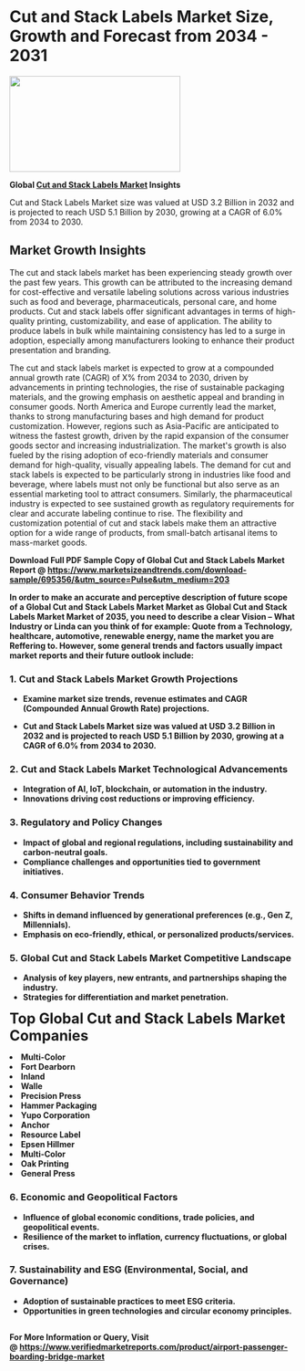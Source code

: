 <H1>Cut and Stack Labels Market Size, Growth and Forecast from 2034 - 2031</H1><img class="aligncenter size-medium wp-image-584254" src="https://thirdeyenews.in/wp-content/uploads/2034/09/Global-Market-Research-300x168.jpeg" alt="" width="300" height="168" /><p><strong>Global&nbsp;<a href="https://www.marketsizeandtrends.com/download-sample/695356/&amp;utm_source=Pulse&amp;utm_medium=203">Cut and Stack Labels Market</a> Insights</strong></p><p>Cut and Stack Labels Market size was valued at USD 3.2 Billion in 2032 and is projected to reach USD 5.1 Billion by 2030, growing at a CAGR of 6.0% from 2034 to 2030.</p><p><h2>Market Growth Insights</h2> <p>The cut and stack labels market has been experiencing steady growth over the past few years. This growth can be attributed to the increasing demand for cost-effective and versatile labeling solutions across various industries such as food and beverage, pharmaceuticals, personal care, and home products. Cut and stack labels offer significant advantages in terms of high-quality printing, customizability, and ease of application. The ability to produce labels in bulk while maintaining consistency has led to a surge in adoption, especially among manufacturers looking to enhance their product presentation and branding.</p> <p><strong></strong></p> <p>The cut and stack labels market is expected to grow at a compounded annual growth rate (CAGR) of X% from 2034 to 2030, driven by advancements in printing technologies, the rise of sustainable packaging materials, and the growing emphasis on aesthetic appeal and branding in consumer goods. North America and Europe currently lead the market, thanks to strong manufacturing bases and high demand for product customization. However, regions such as Asia-Pacific are anticipated to witness the fastest growth, driven by the rapid expansion of the consumer goods sector and increasing industrialization. The market's growth is also fueled by the rising adoption of eco-friendly materials and consumer demand for high-quality, visually appealing labels. The demand for cut and stack labels is expected to be particularly strong in industries like food and beverage, where labels must not only be functional but also serve as an essential marketing tool to attract consumers. Similarly, the pharmaceutical industry is expected to see sustained growth as regulatory requirements for clear and accurate labeling continue to rise. The flexibility and customization potential of cut and stack labels make them an attractive option for a wide range of products, from small-batch artisanal items to mass-market goods. <p><strong></p><p><span class=""><strong>Download Full PDF Sample Copy of Global Cut and Stack Labels Market Report</strong> @ <a href="https://www.marketsizeandtrends.com/download-sample/695356/&amp;utm_source=Pulse&amp;utm_medium=203" target="_blank">https://www.marketsizeandtrends.com/download-sample/695356/&amp;utm_source=Pulse&amp;utm_medium=203</a></span></p><p>In order to make an accurate and perceptive description of future scope of a Global&nbsp;Cut and Stack Labels Market Market as Global&nbsp;Cut and Stack Labels Market Market of 2035, you need to describe a clear Vision &ndash; What Industry or Linda can you think of for example: Quote from a Technology, healthcare, automotive, renewable energy, name the market you are Reffering to. However, some general trends and factors usually impact market reports and their future outlook include:</p><h3>1.&nbsp;<strong>Cut and Stack Labels Market Growth Projections</strong></h3><ul><li>Examine market size trends, revenue estimates and CAGR (Compounded Annual Growth Rate) projections.</li><li><p>Cut and Stack Labels Market size was valued at USD 3.2 Billion in 2032 and is projected to reach USD 5.1 Billion by 2030, growing at a CAGR of 6.0% from 2034 to 2030.</p></li></ul><h3>2.&nbsp;<strong>Cut and Stack Labels Market Technological Advancements</strong></h3><ul><li>Integration of AI, IoT, blockchain, or automation in the industry.</li><li>Innovations driving cost reductions or improving efficiency.</li></ul><h3>3.&nbsp;<strong>Regulatory and Policy Changes</strong></h3><ul><li>Impact of global and regional regulations, including sustainability and carbon-neutral goals.</li><li>Compliance challenges and opportunities tied to government initiatives.</li></ul><h3>4.&nbsp;<strong>Consumer Behavior Trends</strong></h3><ul><li>Shifts in demand influenced by generational preferences (e.g., Gen Z, Millennials).</li><li>Emphasis on eco-friendly, ethical, or personalized products/services.</li></ul><h3>5.&nbsp;<strong>Global Cut and Stack Labels Market Competitive Landscape</strong></h3><ul><li>Analysis of key players, new entrants, and partnerships shaping the industry.</li><li>Strategies for differentiation and market penetration.</li></ul><p data-pm-slice="1 1 []"><span style="color: inherit; font-family: inherit; font-size: 25px;">Top Global Cut and Stack Labels Market Companies</span></p><div class="" data-test-id=""><p><li>Multi-Color</li><li> Fort Dearborn</li><li> Inland</li><li> Walle</li><li> Precision Press</li><li> Hammer Packaging</li><li> Yupo Corporation</li><li> Anchor</li><li> Resource Label</li><li> Epsen Hillmer</li><li> Multi-Color</li><li> Oak Printing</li><li> General Press</li></p></div><h3>6.&nbsp;<strong>Economic and Geopolitical Factors</strong></h3><ul><li>Influence of global economic conditions, trade policies, and geopolitical events.</li><li>Resilience of the market to inflation, currency fluctuations, or global crises.</li></ul><h3>7.&nbsp;<strong>Sustainability and ESG (Environmental, Social, and Governance)</strong></h3><ul><li>Adoption of sustainable practices to meet ESG criteria.</li><li>Opportunities in green technologies and circular economy principles.</li></ul><h2><strong style="font-size: 14px;">For More Information or Query, Visit @&nbsp;</strong><a style="background-color: #ffffff; font-size: 14px;" href="https://www.marketsizeandtrends.com/report/cut-and-stack-labels-market/" target="_blank">https://www.verifiedmarketreports.com/product/airport-passenger-boarding-bridge-market</a></h2>
